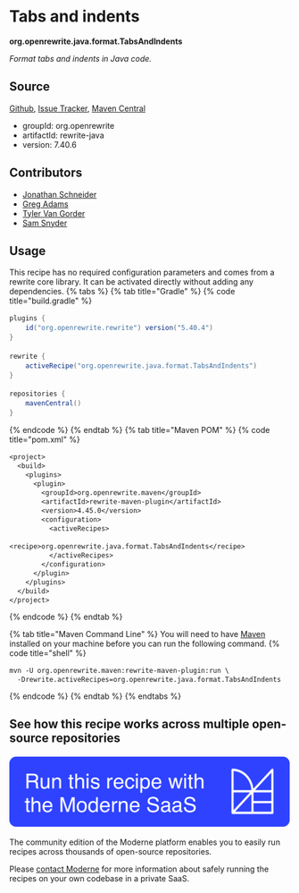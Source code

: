 # Tabs and indents

**org.openrewrite.java.format.TabsAndIndents**

_Format tabs and indents in Java code._

## Source

[Github](https://github.com/openrewrite/rewrite/blob/main/rewrite-java/src/main/java/org/openrewrite/java/format/TabsAndIndents.java), [Issue Tracker](https://github.com/openrewrite/rewrite/issues), [Maven Central](https://central.sonatype.com/artifact/org.openrewrite/rewrite-java/7.40.6/jar)

* groupId: org.openrewrite
* artifactId: rewrite-java
* version: 7.40.6

## Contributors
* [Jonathan Schneider](jkschneider@gmail.com)
* [Greg Adams](greg@moderne.io)
* [Tyler Van Gorder](tkvangorder@users.noreply.github.com)
* [Sam Snyder](sam@moderne.io)


## Usage

This recipe has no required configuration parameters and comes from a rewrite core library. It can be activated directly without adding any dependencies.
{% tabs %}
{% tab title="Gradle" %}
{% code title="build.gradle" %}
```groovy
plugins {
    id("org.openrewrite.rewrite") version("5.40.4")
}

rewrite {
    activeRecipe("org.openrewrite.java.format.TabsAndIndents")
}

repositories {
    mavenCentral()
}

```
{% endcode %}
{% endtab %}
{% tab title="Maven POM" %}
{% code title="pom.xml" %}
```markup
<project>
  <build>
    <plugins>
      <plugin>
        <groupId>org.openrewrite.maven</groupId>
        <artifactId>rewrite-maven-plugin</artifactId>
        <version>4.45.0</version>
        <configuration>
          <activeRecipes>
            <recipe>org.openrewrite.java.format.TabsAndIndents</recipe>
          </activeRecipes>
        </configuration>
      </plugin>
    </plugins>
  </build>
</project>
```
{% endcode %}
{% endtab %}

{% tab title="Maven Command Line" %}
You will need to have [Maven](https://maven.apache.org/download.cgi) installed on your machine before you can run the following command.
{% code title="shell" %}
```shell
mvn -U org.openrewrite.maven:rewrite-maven-plugin:run \
  -Drewrite.activeRecipes=org.openrewrite.java.format.TabsAndIndents
```
{% endcode %}
{% endtab %}
{% endtabs %}

## See how this recipe works across multiple open-source repositories

[![Moderne Link Image](/.gitbook/assets/ModerneRecipeButton.png)](https://public.moderne.io/recipes/org.openrewrite.java.format.TabsAndIndents)

The community edition of the Moderne platform enables you to easily run recipes across thousands of open-source repositories.

Please [contact Moderne](https://moderne.io/product) for more information about safely running the recipes on your own codebase in a private SaaS.

